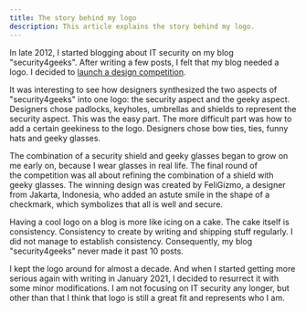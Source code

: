 ```yaml
---
title: The story behind my logo
description: This article explains the story behind my logo.
---
```


In late 2012, I started blogging about IT security on my blog "security4geeks".
After writing a few posts, I felt that my blog needed a logo. I decided to
[launch a design competition](https://99designs.com/logo-design/contests/logo-security-geeks-blog-196351).

It was interesting to see how designers synthesized the two aspects of
"security4geeks" into one logo: the security aspect and the geeky aspect.
Designers chose padlocks, keyholes, umbrellas and shields to represent the
security aspect. This was the easy part. The more difficult part was how to add
a certain geekiness to the logo. Designers chose bow ties, ties, funny hats and
geeky glasses.

The combination of a security shield and geeky glasses began to grow on me early
on, because I wear glasses in real life. The final round of the competition was
all about refining the combination of a shield with geeky glasses. The winning
design was created by FeliGizmo, a designer from Jakarta, Indonesia, who added
an astute smile in the shape of a checkmark, which symbolizes that all is well
and secure.

Having a cool logo on a blog is more like icing on a cake. The cake itself is
consistency. Consistency to create by writing and shipping stuff regularly. I
did not manage to establish consistency. Consequently, my blog "security4geeks"
never made it past 10 posts.

I kept the logo around for almost a decade. And when I started getting more
serious again with writing in January 2021, I decided to resurrect it with some
minor modifications. I am not focusing on IT security any longer, but other than
that I think that logo is still a great fit and represents who I am.
